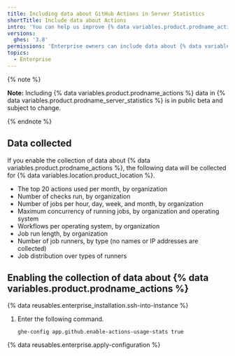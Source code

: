 ```yaml
---
title: Including data about GitHub Actions in Server Statistics
shortTitle: Include data about Actions
intro: 'You can help us improve {% data variables.product.prodname_actions %} by allowing {% data variables.product.prodname_server_statistics %} to collect data about {% data variables.product.prodname_actions %}.'
versions:
  ghes: '3.8'
permissions: 'Enterprise owners can include data about {% data variables.product.prodname_actions %} in {% data variables.product.prodname_server_statistics %}.'
topics:
  - Enterprise
---
```


{% note %}

**Note:** Including {% data variables.product.prodname_actions %} data in {% data variables.product.prodname_server_statistics %} is in public beta and subject to change.

{% endnote %}

## Data collected

If you enable the collection of data about {% data variables.product.prodname_actions %}, the following data will be collected for {% data variables.location.product_location %}.

- The top 20 actions used per month, by organization
- Number of checks run, by organization
- Number of jobs per hour, day, week, and month, by organization
- Maximum concurrency of running jobs, by organization and operating system
- Workflows per operating system, by organization
- Job run length, by organization
- Number of job runners, by type (no names or IP addresses are collected)
- Job distribution over types of runners

## Enabling the collection of data about {% data variables.product.prodname_actions %}

{% data reusables.enterprise_installation.ssh-into-instance %}
1. Enter the following command.

   ```shell{:copy}
   ghe-config app.github.enable-actions-usage-stats true
   ```

{% data reusables.enterprise.apply-configuration %}
